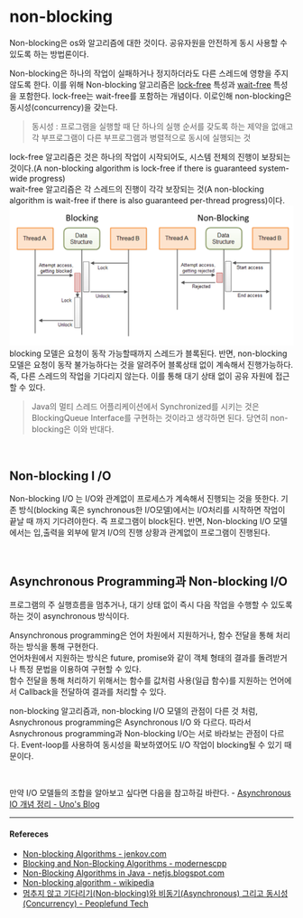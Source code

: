# non-blocking

Non-blocking은 os와 알고리즘에 대한 것이다. 공유자원을 안전하게 동시 사용할 수 있도록 하는 방법론이다.

Non-blocking은 하나의 작업이 실패하거나 정지하더라도 다른 스레드에 영향을 주지 않도록 한다. 이를 위해 Non-blocking 알고리즘은 [lock-free](https://en.wikipedia.org/wiki/Non-blocking_algorithm#Lock-freedom) 특성과 [wait-free](https://en.wikipedia.org/wiki/Non-blocking_algorithm#Wait-freedom) 특성을 포함한다. lock-free는 wait-free를 포함하는 개념이다. 이로인해 non-blocking은 동시성(concurrency)을 갖는다.

> 동시성 : 프로그램을 실행할 때 단 하나의 실행 순서를 갖도록 하는 제약을 없애고 각 부프로그램이 다른 부프로그램과 병렬적으로 동시에 실행되는 것

lock-free 알고리즘은 것은 하나의 작업이 시작되어도, 시스템 전체의 진행이 보장되는 것이다.(A non-blocking algorithm is lock-free if there is guaranteed system-wide progress)<br/>
wait-free 알고리즘은 각 스레드의 진행이 각각 보장되는 것(A non-blocking algorithm is wait-free if there is also guaranteed per-thread progress)이다. <br/>
![non-blocking i/o](/assets/images/non-blocking.png)
blocking 모델은 요청이 동작 가능할때까지 스레드가 블록된다. 반면, non-blocking 모델은 요청이 동작 불가능하다는 것을 알려주어 블록상태 없이 계속해서 진행가능하다. 즉, 다른 스레드의 작업을 기다리지 않는다. 이를 통해 대기 상태 없이 공유 자원에 접근할 수 있다.

> Java의 멀티 스레드 어플리케이션에서 Synchronized를 시키는 것은 BlockingQueue Interface를 구현하는 것이라고 생각하면 된다. 당연히 non-blocking은 이와 반대다.

<br/>

## Non-blocking I /O

Non-blocking I/O 는 I/O와 관계없이 프로세스가 계속해서 진행되는 것을 뜻한다. 기존 방식(blocking 혹은 synchronous한 I/O모델)에서는 I/O처리를 시작하면 작업이 끝날 때 까지 기다려야한다. 즉 프로그램이 block된다. 반면, Non-blocking I/O 모델에서는 입,출력을 외부에 맡겨 I/O의 진행 상황과 관계없이 프로그램이 진행된다.

<br/>

## Asynchronous Programming과 Non-blocking I/O

프로그램의 주 실행흐름을 멈추거나, 대기 상태 없이 즉시 다음 작업을 수행할 수 있도록 하는 것이 asynchronous 방식이다.

Ansynchronous programming은 언어 차원에서 지원하거나, 함수 전달을 통해 처리하는 방식을 통해 구현한다.<br/>언어차원에서 지원하는 방식은 future, promise와 같이 객체 형태의 결과를 돌려받거나 특정 문법을 이용하여 구현할 수 있다.<br/>함수 전달을 통해 처리하기 위해서는 함수를 값처럼 사용(일급 함수)를 지원하는 언어에서 Callback을 전달하여 결과를 처리할 수 있다. 

non-blocking 알고리즘과, non-blocking I/O 모델의 관점이 다른 것 처럼, Asnychronous programming은 Asynchronous I/O 와 다르다. 따라서 Asnychronous programming과 Non-blocking I/O는 서로 바라보는 관점이 다르다. Event-loop를 사용하여 동시성을 확보하였어도 I/O 작업이 blocking될 수 있기 때문이다.

<br/>

만약 I/O 모델들의 조합을 알아보고 싶다면 다음을 참고하길 바란다. - [Asynchronous IO 개념 정리 - Uno's Blog](https://djkeh.github.io/articles/Boost-application-performance-using-asynchronous-IO-kor/)

---

#### Refereces

- [Non-blocking Algorithms - jenkov.com](http://tutorials.jenkov.com/java-concurrency/non-blocking-algorithms.html)
- [Blocking and Non-Blocking Algorithms - modernescpp](https://www.modernescpp.com/index.php/blocking-and-non-blocking)
- [Non-Blocking Algorithms in Java - netjs.blogspot.com](https://netjs.blogspot.com/2016/06/non-blocking-algorithms-in-java.html)
- [Non-blocking algorithm - wikipedia](https://en.wikipedia.org/wiki/Non-blocking_algorithm)
- [멈추지 않고 기다리기(Non-blocking)와 비동기(Asynchronous) 그리고 동시성(Concurrency) - Peoplefund Tech](https://tech.peoplefund.co.kr/2017/08/02/non-blocking-asynchronous-concurrency.html)
